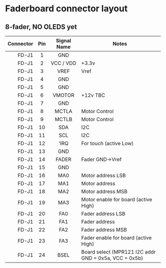 # Faderboard connector layout

## 8-fader, NO OLEDS yet

|  **Connector** | **Pin** | **Signal Name** | **Notes** |
|  ------: | :------: | :------: | ------ |
|  FD-J1 | 1 | GND |  |
|  FD-J1 | 2 | VCC / VDD | +3.3v |
|  FD-J1 | 3 | VREF | Vref |
|  FD-J1 | 4 | GND |  |
|  FD-J1 | 5 | GND |  |
|  FD-J1 | 6 | VMOTOR | +12v TBC |
|  FD-J1 | 7 | GND |  |
|  FD-J1 | 8 | MCTLA | Motor Control |
|  FD-J1 | 9 | MCTLB | Motor Control |
|  FD-J1 | 10 | SDA | I2C |
|  FD-J1 | 11 | SCL | I2C |
|  FD-J1 | 12 | 'IRQ | For touch (active Low) |
|  FD-J1 | 13 | GND |  |
|  FD-J1 | 14 | FADER | Fader GND->Vref |
|  FD-J1 | 15 | GND |  |
|  FD-J1 | 16 | MA0 | Motor address LSB |
|  FD-J1 | 17 | MA1 | Motor address |
|  FD-J1 | 18 | MA2 | Motor address MSB |
|  FD-J1 | 19 | MA3 | Motor enable for board (active High) |
|  FD-J1 | 20 | FA0 | Fader address LSB |
|  FD-J1 | 21 | FA1 | Fader address |
|  FD-J1 | 22 | FA2 | Fader address MSB |
|  FD-J1 | 23 | FA3 | Fader enable for board (active High) |
|  FD-J1 | 24 | BSEL | Board select (MPR121 I2C addr GND = 0x5a, VCC = 0x5b) |

